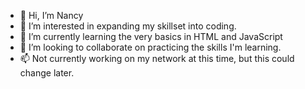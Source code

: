 - 👋 Hi, I’m Nancy
- 👀 I’m interested in expanding my skillset into coding.
- 🌱 I’m currently learning the very basics in HTML and JavaScript
- 💞️ I’m looking to collaborate on practicing the skills I'm learning.
- 📫 Not currently working on my network at this time, but this could change later.

<!---
NLBergmann/NLBergmann is a ✨ special ✨ repository because its `README.md` (this file) appears on your GitHub profile.
You can click the Preview link to take a look at your changes.
--->
